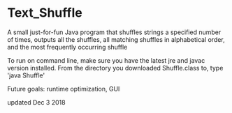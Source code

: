# Text_Shuffle
A small just-for-fun Java program that shuffles strings a specified number of times, outputs all the shuffles, all matching shuffles in alphabetical order, and the most frequently occurring shuffle

To run on command line, make sure you have the latest jre and javac version installed. From the directory you downloaded Shuffle.class to, type 'java Shuffle'

Future goals: runtime optimization, GUI

updated Dec 3 2018
